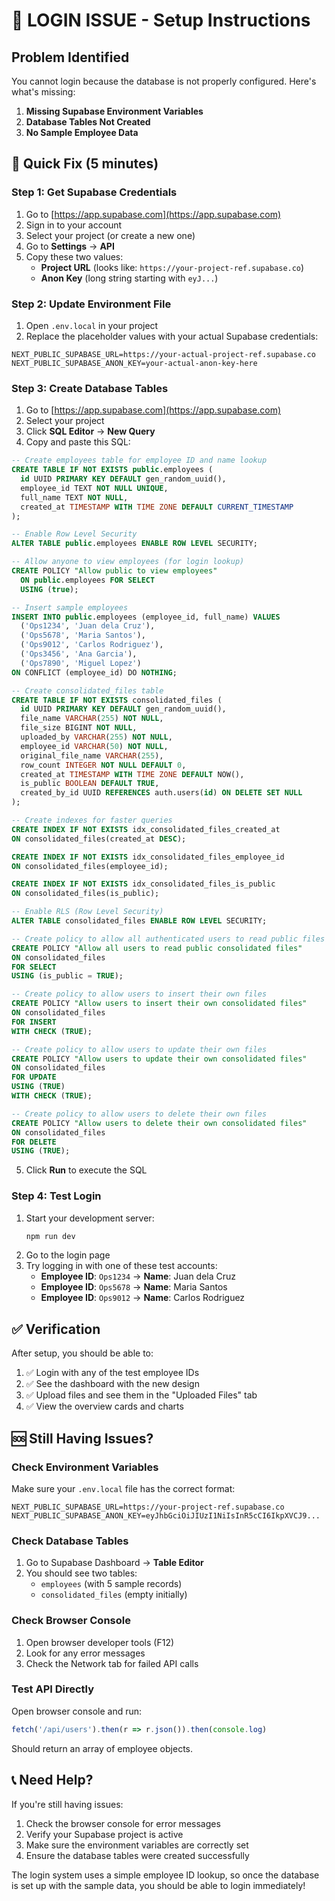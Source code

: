 # 🚨 LOGIN ISSUE - Setup Instructions

## Problem Identified
You cannot login because the database is not properly configured. Here's what's missing:

1. **Missing Supabase Environment Variables**
2. **Database Tables Not Created**
3. **No Sample Employee Data**

## 🔧 Quick Fix (5 minutes)

### Step 1: Get Supabase Credentials
1. Go to [https://app.supabase.com](https://app.supabase.com)
2. Sign in to your account
3. Select your project (or create a new one)
4. Go to **Settings** → **API**
5. Copy these two values:
   - **Project URL** (looks like: `https://your-project-ref.supabase.co`)
   - **Anon Key** (long string starting with `eyJ...`)

### Step 2: Update Environment File
1. Open `.env.local` in your project
2. Replace the placeholder values with your actual Supabase credentials:

```env
NEXT_PUBLIC_SUPABASE_URL=https://your-actual-project-ref.supabase.co
NEXT_PUBLIC_SUPABASE_ANON_KEY=your-actual-anon-key-here
```

### Step 3: Create Database Tables
1. Go to [https://app.supabase.com](https://app.supabase.com)
2. Select your project
3. Click **SQL Editor** → **New Query**
4. Copy and paste this SQL:

```sql
-- Create employees table for employee ID and name lookup
CREATE TABLE IF NOT EXISTS public.employees (
  id UUID PRIMARY KEY DEFAULT gen_random_uuid(),
  employee_id TEXT NOT NULL UNIQUE,
  full_name TEXT NOT NULL,
  created_at TIMESTAMP WITH TIME ZONE DEFAULT CURRENT_TIMESTAMP
);

-- Enable Row Level Security
ALTER TABLE public.employees ENABLE ROW LEVEL SECURITY;

-- Allow anyone to view employees (for login lookup)
CREATE POLICY "Allow public to view employees"
  ON public.employees FOR SELECT
  USING (true);

-- Insert sample employees
INSERT INTO public.employees (employee_id, full_name) VALUES
  ('Ops1234', 'Juan dela Cruz'),
  ('Ops5678', 'Maria Santos'),
  ('Ops9012', 'Carlos Rodriguez'),
  ('Ops3456', 'Ana Garcia'),
  ('Ops7890', 'Miguel Lopez')
ON CONFLICT (employee_id) DO NOTHING;

-- Create consolidated_files table
CREATE TABLE IF NOT EXISTS consolidated_files (
  id UUID PRIMARY KEY DEFAULT gen_random_uuid(),
  file_name VARCHAR(255) NOT NULL,
  file_size BIGINT NOT NULL,
  uploaded_by VARCHAR(255) NOT NULL,
  employee_id VARCHAR(50) NOT NULL,
  original_file_name VARCHAR(255),
  row_count INTEGER NOT NULL DEFAULT 0,
  created_at TIMESTAMP WITH TIME ZONE DEFAULT NOW(),
  is_public BOOLEAN DEFAULT TRUE,
  created_by_id UUID REFERENCES auth.users(id) ON DELETE SET NULL
);

-- Create indexes for faster queries
CREATE INDEX IF NOT EXISTS idx_consolidated_files_created_at 
ON consolidated_files(created_at DESC);

CREATE INDEX IF NOT EXISTS idx_consolidated_files_employee_id 
ON consolidated_files(employee_id);

CREATE INDEX IF NOT EXISTS idx_consolidated_files_is_public 
ON consolidated_files(is_public);

-- Enable RLS (Row Level Security)
ALTER TABLE consolidated_files ENABLE ROW LEVEL SECURITY;

-- Create policy to allow all authenticated users to read public files
CREATE POLICY "Allow all users to read public consolidated files"
ON consolidated_files
FOR SELECT
USING (is_public = TRUE);

-- Create policy to allow users to insert their own files
CREATE POLICY "Allow users to insert their own consolidated files"
ON consolidated_files
FOR INSERT
WITH CHECK (TRUE);

-- Create policy to allow users to update their own files
CREATE POLICY "Allow users to update their own consolidated files"
ON consolidated_files
FOR UPDATE
USING (TRUE)
WITH CHECK (TRUE);

-- Create policy to allow users to delete their own files
CREATE POLICY "Allow users to delete their own consolidated files"
ON consolidated_files
FOR DELETE
USING (TRUE);
```

5. Click **Run** to execute the SQL

### Step 4: Test Login
1. Start your development server:
   ```bash
   npm run dev
   ```
2. Go to the login page
3. Try logging in with one of these test accounts:
   - **Employee ID**: `Ops1234` → **Name**: Juan dela Cruz
   - **Employee ID**: `Ops5678` → **Name**: Maria Santos
   - **Employee ID**: `Ops9012` → **Name**: Carlos Rodriguez

## ✅ Verification

After setup, you should be able to:
1. ✅ Login with any of the test employee IDs
2. ✅ See the dashboard with the new design
3. ✅ Upload files and see them in the "Uploaded Files" tab
4. ✅ View the overview cards and charts

## 🆘 Still Having Issues?

### Check Environment Variables
Make sure your `.env.local` file has the correct format:
```env
NEXT_PUBLIC_SUPABASE_URL=https://your-project-ref.supabase.co
NEXT_PUBLIC_SUPABASE_ANON_KEY=eyJhbGciOiJIUzI1NiIsInR5cCI6IkpXVCJ9...
```

### Check Database Tables
1. Go to Supabase Dashboard → **Table Editor**
2. You should see two tables:
   - `employees` (with 5 sample records)
   - `consolidated_files` (empty initially)

### Check Browser Console
1. Open browser developer tools (F12)
2. Look for any error messages
3. Check the Network tab for failed API calls

### Test API Directly
Open browser console and run:
```javascript
fetch('/api/users').then(r => r.json()).then(console.log)
```
Should return an array of employee objects.

## 📞 Need Help?

If you're still having issues:
1. Check the browser console for error messages
2. Verify your Supabase project is active
3. Make sure the environment variables are correctly set
4. Ensure the database tables were created successfully

The login system uses a simple employee ID lookup, so once the database is set up with the sample data, you should be able to login immediately!
